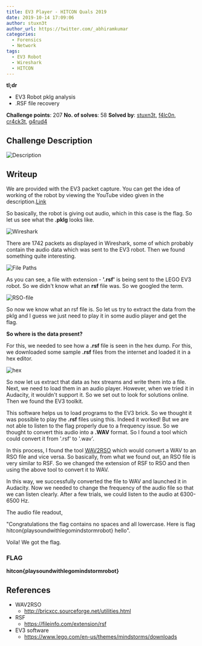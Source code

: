 ```yaml
---
title: EV3 Player - HITCON Quals 2019
date: 2019-10-14 17:09:06
author: stuxn3t
author_url: https://twitter.com/_abhiramkumar
categories:
  - Forensics
  - Network
tags:
  - EV3 Robot
  - Wireshark
  - HITCON
---
```


**tl;dr**
+ EV3 Robot pklg analysis
+ .RSF file recovery

<!--more-->

**Challenge points**: 207
**No. of solves**: 58
**Solved by**: [stuxn3t](https://twitter.com/_abhiramkumar/), [f4lc0n](https://twitter.com/_f41c0n), [cr4ck3t](https://twitter.com/nambiar_kartuzz), [g4rud4](https://twitter.com/NihithNihi)

## Challenge Description

![Description](challenge-description.png)

## Writeup

We are provided with the EV3 packet capture. You can get the idea of working of the robot by viewing the YouTube video given in the description.[Link](https://www.youtube.com/watch?v=J5hUOzusb0E)

So basically, the robot is giving out audio, which in this case is the flag. So let us see what the **.pklg** looks like.

![Wireshark](Wireshark1.png)

There are 1742 packets as displayed in Wireshark, some of which probably contain the audio data which was sent to the EV3 robot. Then we found something quite interesting.

![File Paths](RSF-filepath.png)

As you can see, a file with extension - **'.rsf'** is being sent to the LEGO EV3 robot. So we didn't know what an **rsf** file was. So we googled the term.

![RSO-file](WhatIsRSF.png)

So now we know what an rsf file is. So let us try to extract the data from the pklg and I guess we just need to play it in some audio player and get the flag.

**So where is the data present?**

For this, we needed to see how a **.rsf** file is seen in the hex dump. For this, we downloaded some sample **.rsf** files from the internet and loaded it in a hex editor.

![hex](RSF-DATA.png)

So now let us extract that data as hex streams and write them into a file. Next, we need to load them in an audio player. However, when we tried it in Audacity, it wouldn't support it. So we set out to look for solutions online. Then we found the EV3 toolkit.

This software helps us to load programs to the EV3 brick. So we thought it was possible to play the **.rsf** files using this. Indeed it worked! But we are not able to listen to the flag properly due to a frequency issue. So we thought to convert this audio into a **.WAV** format. So I found a tool which could convert it from '.rsf' to '.wav'.

In this process, I found the tool [WAV2RSO](http://bricxcc.sourceforge.net/utilities.html) which would convert a WAV to an RSO file and vice versa. So basically, from what we found out, an RSO file is very similar to RSF. So we changed the extension of RSF to RSO and then using the above tool to convert it to WAV.

In this way, we successfully converted the file to WAV and launched it in Audacity. Now we needed to change the frequency of the audio file so that we can listen clearly. After a few trials, we could listen to the audio at 6300-6500 Hz.

The audio file readout,

"Congratulations the flag contains no spaces and all lowercase. Here is flag hitcon{playsoundwithlegomindstormrobot} hello".

Voila! We got the flag.

### FLAG

**hitcon{playsoundwithlegomindstormrobot}**

## References

+ WAV2RSO
  + http://bricxcc.sourceforge.net/utilities.html
+ RSF
  + https://fileinfo.com/extension/rsf
+ EV3 software
  + https://www.lego.com/en-us/themes/mindstorms/downloads
